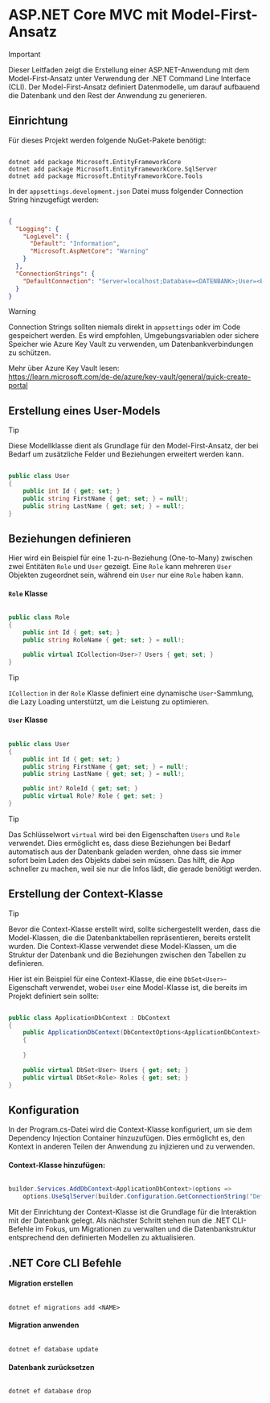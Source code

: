 # ASP.NET Core MVC mit Model-First-Ansatz
> [!IMPORTANT]
> Dieser Leitfaden zeigt die Erstellung einer ASP.NET-Anwendung mit dem Model-First-Ansatz unter Verwendung der .NET Command Line Interface (CLI). Der Model-First-Ansatz definiert Datenmodelle, um darauf aufbauend die Datenbank und den Rest der Anwendung zu generieren.

## Einrichtung
Für dieses Projekt werden folgende NuGet-Pakete benötigt:
```

dotnet add package Microsoft.EntityFrameworkCore
dotnet add package Microsoft.EntityFrameworkCore.SqlServer
dotnet add package Microsoft.EntityFrameworkCore.Tools

```

In der `appsettings.development.json` Datei muss folgender Connection String hinzugefügt werden:
```json

{
  "Logging": {
    "LogLevel": {
      "Default": "Information",
      "Microsoft.AspNetCore": "Warning"
    }
  },
  "ConnectionStrings": {
    "DefaultConnection": "Server=localhost;Database=<DATENBANK>;User=<BENUTZERNAME>;Password=<PASSWORT>TrustServerCertificate=True"
  }
}

```

> [!WARNING]
> Connection Strings sollten niemals direkt in `appsettings` oder im Code gespeichert werden. Es wird empfohlen, Umgebungsvariablen oder sichere Speicher wie Azure Key Vault zu verwenden, um Datenbankverbindungen zu schützen.
>
> Mehr über Azure Key Vault lesen:<br>
> https://learn.microsoft.com/de-de/azure/key-vault/general/quick-create-portal

## Erstellung eines User-Models
> [!TIP]
> Diese Modellklasse dient als Grundlage für den Model-First-Ansatz, der bei Bedarf um zusätzliche Felder und Beziehungen erweitert werden kann.

```csharp

public class User
{
    public int Id { get; set; }
    public string FirstName { get; set; } = null!;
    public string LastName { get; set; } = null!;
}

```

## Beziehungen definieren
Hier wird ein Beispiel für eine 1-zu-n-Beziehung (One-to-Many) zwischen zwei Entitäten `Role` und `User` gezeigt. Eine `Role` kann mehreren `User` Objekten zugeordnet sein, während ein `User` nur eine `Role` haben kann.

#### `Role` Klasse
```csharp

public class Role
{
    public int Id { get; set; }
    public string RoleName { get; set; } = null!;

    public virtual ICollection<User>? Users { get; set; }
}

```

> [!TIP]
> `ICollection` in der `Role` Klasse definiert eine dynamische `User`-Sammlung, die Lazy Loading unterstützt, um die Leistung zu optimieren.

#### `User` Klasse
```csharp

public class User
{
    public int Id { get; set; }
    public string FirstName { get; set; } = null!;
    public string LastName { get; set; } = null!;

    public int? RoleId { get; set; }
    public virtual Role? Role { get; set; }
}

```

> [!TIP]
> Das Schlüsselwort `virtual` wird bei den Eigenschaften `Users` und `Role` verwendet. Dies ermöglicht es, dass diese Beziehungen bei Bedarf automatisch aus der Datenbank geladen werden, ohne dass sie immer sofort beim Laden des Objekts dabei sein müssen. Das hilft, die App schneller zu machen, weil sie nur die Infos lädt, die gerade benötigt werden.

## Erstellung der Context-Klasse
> [!TIP]
> Bevor die Context-Klasse erstellt wird, sollte sichergestellt werden, dass die Model-Klassen, die die Datenbanktabellen repräsentieren, bereits erstellt wurden. Die Context-Klasse verwendet diese Model-Klassen, um die Struktur der Datenbank und die Beziehungen zwischen den Tabellen zu definieren.

Hier ist ein Beispiel für eine Context-Klasse, die eine `DbSet<User>`-Eigenschaft verwendet, wobei `User` eine Model-Klasse ist, die bereits im Projekt definiert sein sollte:

```csharp

public class ApplicationDbContext : DbContext
{
    public ApplicationDbContext(DbContextOptions<ApplicationDbContext> options) : base(options)
    {
        
    }
    
    public virtual DbSet<User> Users { get; set; }
    public virtual DbSet<Role> Roles { get; set; }
}

```

## Konfiguration
In der Program.cs-Datei wird die Context-Klasse konfiguriert, um sie dem Dependency Injection Container hinzuzufügen. Dies ermöglicht es, den Kontext in anderen Teilen der Anwendung zu injizieren und zu verwenden.

#### Context-Klasse hinzufügen:

```csharp

builder.Services.AddDbContext<ApplicationDbContext>(options => 
    options.UseSqlServer(builder.Configuration.GetConnectionString("DefaultConnection")));

```

Mit der Einrichtung der Context-Klasse ist die Grundlage für die Interaktion mit der Datenbank gelegt. Als nächster Schritt stehen nun die .NET CLI-Befehle im Fokus, um Migrationen zu verwalten und die Datenbankstruktur entsprechend den definierten Modellen zu aktualisieren.

## .NET Core CLI Befehle

#### Migration erstellen
```

dotnet ef migrations add <NAME>

```

#### Migration anwenden
```

dotnet ef database update

```

#### Datenbank zurücksetzen
```

dotnet ef database drop

```
